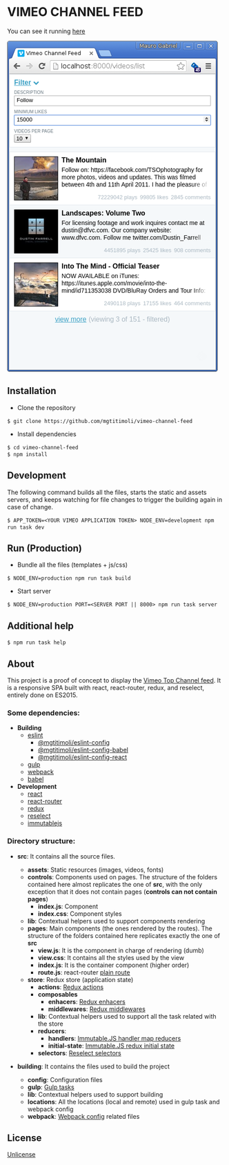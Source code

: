 # VIMEO CHANNEL FEED

You can see it running [here](https://vimeo-channel-feed.herokuapp.com)

![alt text](screenshots/filtered.png "Filtered results")

## Installation

- Clone the repository

```
$ git clone https://github.com/mgtitimoli/vimeo-channel-feed
```

- Install dependencies

```
$ cd vimeo-channel-feed
$ npm install
```

## Development

The following command builds all the files, starts the static and assets servers, and keeps watching for file changes to trigger the building again in case of change.

```
$ APP_TOKEN=<YOUR VIMEO APPLICATION TOKEN> NODE_ENV=development npm run task dev
```

## Run (Production)

- Bundle all the files (templates + js/css)

```
$ NODE_ENV=production npm run task build
```

- Start server

```
$ NODE_ENV=production PORT=<SERVER PORT || 8000> npm run task server
```

## Additional help

```
$ npm run task help
```

## About

This project is a proof of concept to display the [Vimeo Top Channel feed](https://developer.vimeo.com/api/playground/channels/top/videos). It is a responsive SPA built with react, react-router, redux, and reselect, entirely done on ES2015.

### Some dependencies:

- **Building**
    - [eslint](https://github.com/eslint/eslint)
        - [@mgtitimoli/eslint-config](https://github.com/mgtitimoli/eslint-config)
        - [@mgtitimoli/eslint-config-babel](https://github.com/mgtitimoli/eslint-config-babel)
        - [@mgtitimoli/eslint-config-react](https://github.com/mgtitimoli/eslint-config-react)
    - [gulp](https://github.com/gulpjs/gulp)
    - [webpack](https://github.com/webpack)
    - [babel](https://github.com/babel/babel)
- **Development**
    - [react](https://github.com/facebook/react)
    - [react-router](https://github.com/reactjs/react-router)
    - [redux](https://github.com/reactjs/redux)
    - [reselect](https://github.com/reactjs/reselect)
    - [immutablejs](https://github.com/facebook/immutable-js)

### Directory structure:

- **src**: It contains all the source files.
    - **assets**: Static resources (images, videos, fonts)
    - **controls**: Components used on pages. The structure of the folders contained here almost replicates the one of **src**, with the only exception that it does not contain pages (**controls can not contain pages**)
        - **index.js**: Component
        - **index.css**: Component styles
    - **lib**: Contextual helpers used to support components rendering
    - **pages**: Main components (the ones rendered by the routes). The structure of the folders contained here replicates exactly the one of **src**
        - **view.js**: It is the component in charge of rendering (dumb)
        - **view.css**: It contains all the styles used by the view
        - **index.js**: It is the container component (higher order)
        - **route.js**: react-router [plain route](https://github.com/reactjs/react-router/blob/master/docs/API.md#plainroute)
    - **store**: Redux store (application state)
        - **actions**: [Redux actions](http://redux.js.org/docs/basics/Actions.html)
        - **composables**
            - **enhacers**: [Redux enhacers](https://github.com/reactjs/redux/blob/master/docs/Glossary.md#store-enhancer)
            - **middlewares**: [Redux middlewares](https://github.com/reactjs/redux/blob/master/docs/Glossary.md#middleware)
        - **lib**: Contextual helpers used to support all the task related with the store
        - **reducers**:
            - **handlers**: [Immutable.JS handler map reducers](https://github.com/indexiatech/redux-immutablejs#immutable-handler-map-reducer-creator)
            - **initial-state**: [Immutable.JS redux initial state](https://github.com/indexiatech/redux-immutablejs#initial-state)
        - **selectors**: [Reselect selectors](https://github.com/reactjs/reselect#reselect)

- **building**: It contains the files used to build the project
    - **config**: Configuration files
    - **gulp**: [Gulp tasks](https://github.com/gulpjs/gulp/blob/master/docs/API.md#gulptaskname--deps--fn)
    - **lib**: Contextual helpers used to support building
    - **locations**: All the locations (local and remote) used in gulp task and webpack config
    - **webpack**: [Webpack config](https://webpack.github.io/docs/configuration.html) related files

## License

[Unlicense](http://unlicense.org)

